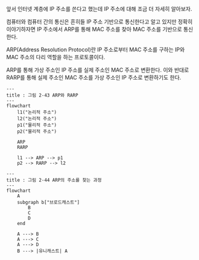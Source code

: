 앞서 인터넷 계층에 IP 주소를 쓴다고 했는데 IP 주소에 대해 조금 더 자세히 알아보자.

컴퓨터와 컴퓨터 간의 통신은 흔히들 IP 주소 기반으로 통신한다고 알고 있지만 정확히 이야기하자면 IP 주소에서 ARP를 통해 MAC 주소를 찾아 MAC 주소를 기반으로 통신한다.

ARP(Address Resolution Protocol)란 IP 주소로부터 MAC 주소를 구하는 IP와 MAC 주소의 다리 역할을 하는 프로토콜이다.

ARP를 통해 가상 주소인 IP 주소를 실제 주소인 MAC 주소로 변환한다.  이와 반대로 RARP를 통해 실제 주소인 MAC 주소를 가상 주소인 IP 주소로 변환하기도 한다.

```mermaid
---
title : 그림 2-43 ARP와 RARP
---
flowchart
	l1("논리적 주소")
	l2("논리적 주소")
	p1("물리적 주소")
	p2("물리적 주소")

	ARP
	RARP

	l1 --> ARP --> p1
	p2 --> RARP --> l2
```

```mermaid
---
title : 그림 2-44 ARP의 주소를 찾는 과정
---
flowchart 
	A
	subgraph b["브로드캐스트"]
		B
		C
		D
	end

	A ---> B
	A ---> C
	A ---> D
	B ---> |유니캐스트| A
```